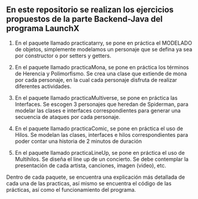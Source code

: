 ## En este repositorio se realizan los ejercicios propuestos de la parte Backend-Java del programa LaunchX

1. En el paquete llamado practicatarry, se pone en práctica el MODELADO de objetos, simplemente modelamos un personaje que se defina ya sea por constructor o por setters y getters.

2. En el paquete llamado practicaMona, se pone en práctica los términos de Herencia y Polimorfismo. Se crea una clase que extiende de mona por cada personaje, en la cual cada personaje disfruta de realizar diferentes actividades.

3. En el paquete llamado practicaMultiverse, se pone en práctica las Interfaces. Se escogen 3 personajes que heredan de Spiderman, para modelar las clases e interfaces correspondientes para generar una secuencia de ataques por cada personaje.

4. En el paquete llamado practicaComic, se pone en práctica el uso de Hilos. Se modelan las clases, interfaces e hilos correspondientes para poder contar una historia de 2 minutos de duración

5. En el paquete llamado practicaLineUp, se pone en práctica el uso de Multihilos. Se diseña el line up de un concierto. Se debe contemplar la presentación de cada artista, canciones, imagen (video), etc.


Dentro de cada paquete, se encuentra una explicación más detallada de cada una de las practicas, así mismo se encuentra el código de las prácticas, así como el funcionamiento del programa.
